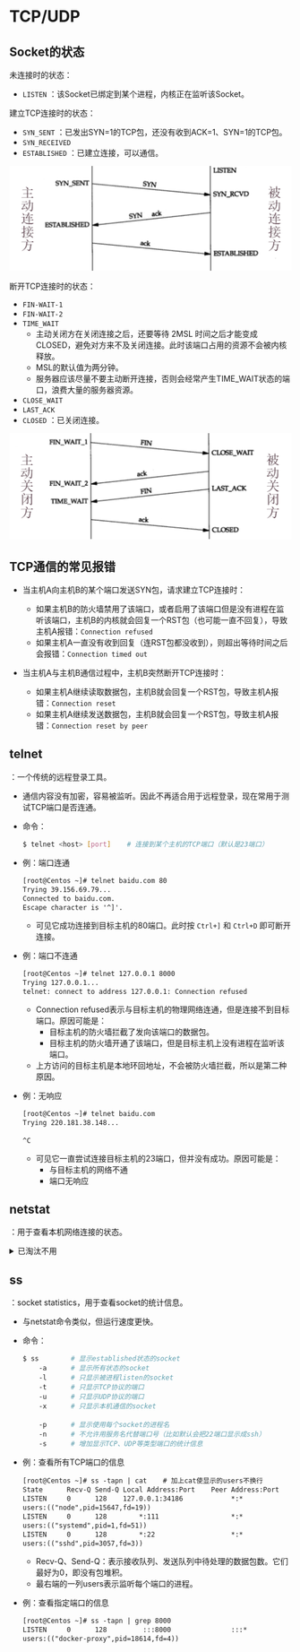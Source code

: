 # TCP/UDP

## Socket的状态

未连接时的状态：
- `LISTEN` ：该Socket已绑定到某个进程，内核正在监听该Socket。


建立TCP连接时的状态：
- `SYN_SENT` ：已发出SYN=1的TCP包，还没有收到ACK=1、SYN=1的TCP包。
- `SYN_RECEIVED`
- `ESTABLISHED` ：已建立连接，可以通信。

![](./connect.png)


断开TCP连接时的状态：
- `FIN-WAIT-1`
- `FIN-WAIT-2`
- `TIME_WAIT`
  - 主动关闭方在关闭连接之后，还要等待 2MSL 时间之后才能变成CLOSED，避免对方来不及关闭连接。此时该端口占用的资源不会被内核释放。
  - MSL的默认值为两分钟。
  - 服务器应该尽量不要主动断开连接，否则会经常产生TIME_WAIT状态的端口，浪费大量的服务器资源。
- `CLOSE_WAIT`
- `LAST_ACK`
- `CLOSED` ：已关闭连接。

![](./disconnect.png)


## TCP通信的常见报错

- 当主机A向主机B的某个端口发送SYN包，请求建立TCP连接时：
  - 如果主机B的防火墙禁用了该端口，或者启用了该端口但是没有进程在监听该端口，主机B的内核就会回复一个RST包（也可能一直不回复），导致主机A报错：`Connection refused`
  - 如果主机A一直没有收到回复（连RST包都没收到），则超出等待时间之后会报错：`Connection timed out`

- 当主机A与主机B通信过程中，主机B突然断开TCP连接时：
  - 如果主机A继续读取数据包，主机B就会回复一个RST包，导致主机A报错：`Connection reset`
  - 如果主机A继续发送数据包，主机B就会回复一个RST包，导致主机A报错：`Connection reset by peer`

## telnet

：一个传统的远程登录工具。
- 通信内容没有加密，容易被监听。因此不再适合用于远程登录，现在常用于测试TCP端口是否连通。
- 命令：
    ```sh
    $ telnet <host> [port]    # 连接到某个主机的TCP端口（默认是23端口）
    ```

- 例：端口连通
    ```
    [root@Centos ~]# telnet baidu.com 80
    Trying 39.156.69.79...
    Connected to baidu.com.
    Escape character is '^]'.

    ```
    - 可见它成功连接到目标主机的80端口。此时按 `Ctrl+]` 和 `Ctrl+D` 即可断开连接。

- 例：端口不连通
    ```
    [root@Centos ~]# telnet 127.0.0.1 8000
    Trying 127.0.0.1...
    telnet: connect to address 127.0.0.1: Connection refused
    ```
    - Connection refused表示与目标主机的物理网络连通，但是连接不到目标端口。原因可能是：
      - 目标主机的防火墙拦截了发向该端口的数据包。
      - 目标主机的防火墙开通了该端口，但是目标主机上没有进程在监听该端口。
    - 上方访问的目标主机是本地环回地址，不会被防火墙拦截，所以是第二种原因。

- 例：无响应
    ```
    [root@Centos ~]# telnet baidu.com
    Trying 220.181.38.148...

    ^C
    ```
    - 可见它一直尝试连接目标主机的23端口，但并没有成功。原因可能是：
      - 与目标主机的网络不通
      - 端口无响应

## netstat

：用于查看本机网络连接的状态。

<details>
<summary>已淘汰不用</summary>

命令：

```sh
$ netstat
        -a  # 显示所有网络连接、socket
        -l  # 只显示LISTEN状态的
        -t  # 只显示tcp的socket
        -u  # 只显示udp的socket
        -x  # 只显示unix socket
        -p  # 显示使用每个网络连接的进程名
```

</details>

## ss

：socket statistics，用于查看socket的统计信息。
- 与netstat命令类似，但运行速度更快。

- 命令：
    ```sh
    $ ss        # 显示established状态的socket
        -a      # 显示所有状态的socket
        -l      # 只显示被进程listen的socket
        -t      # 只显示TCP协议的端口
        -u      # 只显示UDP协议的端口
        -x      # 只显示本机通信的socket

        -p      # 显示使用每个socket的进程名
        -n      # 不允许用服务名代替端口号（比如默认会把22端口显示成ssh）
        -s      # 增加显示TCP、UDP等类型端口的统计信息
    ```

- 例：查看所有TCP端口的信息
    ```
    [root@Centos ~]# ss -tapn | cat    # 加上cat使显示的users不换行
    State      Recv-Q Send-Q Local Address:Port    Peer Address:Port
    LISTEN     0      128    127.0.0.1:34186            *:*              users:(("node",pid=15647,fd=19))
    LISTEN     0      128        *:111                  *:*              users:(("systemd",pid=1,fd=51))
    LISTEN     0      128        *:22                   *:*              users:(("sshd",pid=3057,fd=3))
    ```
    - Recv-Q、Send-Q：表示接收队列、发送队列中待处理的数据包数。它们最好为0，即没有包堆积。
    - 最右端的一列users表示监听每个端口的进程。

- 例：查看指定端口的信息
    ```
    [root@Centos ~]# ss -tapn | grep 8000
    LISTEN     0      128         :::8000               :::*             users:(("docker-proxy",pid=18614,fd=4))
    ```

